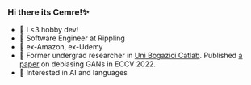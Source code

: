 ### Hi there its Cemre!✨

- 🍄 I <3 hobby dev!
- 🌱 Software Engineer at Rippling
- 🔮 ex-Amazon, ex-Udemy
- 🔭 Former undergrad researcher in [Uni Bogazici Catlab](https://catlab-team.github.io/). Published [a paper](https://arxiv.org/abs/2202.06240) on debiasing GANs in ECCV 2022.
- 🍪 Interested in AI and languages

<!--
**cemreefe/cemreefe** is a ✨ _special_ ✨ repository because its `README.md` (this file) appears on your GitHub profile.
### Hi there 👋
Here are some ideas to get you started:

- 🔭 I’m currently working on ...
- 🌱 I’m currently learning ...
- 👯 I’m looking to collaborate on ...
- 🤔 I’m looking for help with ...
- 💬 Ask me about ...
- 📫 How to reach me: ...
- 😄 Pronouns: ...
- ⚡ Fun fact: ...
-->
